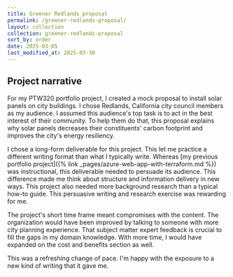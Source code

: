 ```yaml
---
title: Greener Redlands proposal
permalink: /greener-redlands-proposal/
layout: collection
collection: greener-redlands-proposal
sort_by: order
date: 2025-03-05
last_modified_at: 2025-03-30
---
```


## Project narrative

For my PTW320 portfolio project, I created a mock proposal to install solar panels on city buildings. I chose Redlands, California city council members as my audience. I assumed this audience's top task is to act in the best interest of their community. To help them do that, this proposal explains why solar panels decreases their constituents' carbon footprint and improves the city's energy resiliency.

I chose a long-form deliverable for this project. This let me practice a different writing format than what I typically write. Whereas [my previous portfolio project]({% link _pages/azure-web-app-with-terraform.md %}) was instructional, this deliverable needed to persuade its audience. This difference made me think about structure and information delivery in new ways. This project also needed more background research than a typical how-to guide. This persuasive writing and research exercise was rewarding for me.

The project's short time frame meant compromises with the content. The organization would have been improved by talking to someone with more city planning experience. That subject matter expert feedback is crucial to fill the gaps in my domain knowledge. With more time, I would have expanded on the cost and benefits section as well.

This was a refreshing change of pace. I'm happy with the exposure to a new kind of writing that it gave me.

